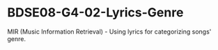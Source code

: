 # BDSE08-G4-02-Lyrics-Genre
MIR (Music Information Retrieval) - Using lyrics for categorizing songs' genre.
